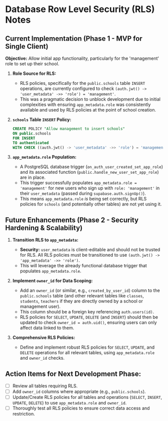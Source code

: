 # Database Row Level Security (RLS) Notes

## Current Implementation (Phase 1 - MVP for Single Client)

**Objective:** Allow initial app functionality, particularly for the 'management' role to set up their school.

1.  **Role Source for RLS:**
    *   RLS policies, specifically for the `public.schools` table `INSERT` operations, are currently configured to check `(auth.jwt() -> 'user_metadata' ->> 'role') = 'management'`.
    *   This was a pragmatic decision to unblock development due to initial complexities with ensuring `app_metadata.role` was consistently available and used by RLS policies at the point of school creation.

2.  **`schools` Table `INSERT` Policy:**
    ```sql
    CREATE POLICY "Allow management to insert schools" 
    ON public.schools 
    FOR INSERT 
    TO authenticated 
    WITH CHECK ((auth.jwt() -> 'user_metadata' ->> 'role') = 'management');
    ```

3.  **`app_metadata.role` Population:**
    *   A PostgreSQL database trigger (`on_auth_user_created_set_app_role`) and its associated function (`public.handle_new_user_set_app_role`) are in place.
    *   This trigger successfully populates `app_metadata.role = 'management'` for new users who sign up with `role: 'management'` in their `user_metadata` (passed during `supabase.auth.signUp()`).
    *   This means `app_metadata.role` *is* being set correctly, but RLS policies for `schools` (and potentially other tables) are not yet using it.

## Future Enhancements (Phase 2 - Security Hardening & Scalability)

1.  **Transition RLS to `app_metadata`:**
    *   **Security:** `user_metadata` is client-editable and should not be trusted for RLS. All RLS policies must be transitioned to use `(auth.jwt() -> 'app_metadata' ->> 'role')`.
    *   This will leverage the already functional database trigger that populates `app_metadata.role`.

2.  **Implement `owner_id` for Data Scoping:**
    *   Add an `owner_id` (or similar, e.g., `created_by_user_id`) column to the `public.schools` table (and other relevant tables like `classes`, `students`, `teachers` if they are directly owned by a school or management user).
    *   This column should be a foreign key referencing `auth.users(id)`.
    *   RLS policies for `SELECT`, `UPDATE`, `DELETE` (and `INSERT`) should then be updated to check `owner_id = auth.uid()`, ensuring users can only affect data linked to them.

3.  **Comprehensive RLS Policies:**
    *   Define and implement robust RLS policies for `SELECT`, `UPDATE`, and `DELETE` operations for all relevant tables, using `app_metadata.role` and `owner_id` checks.

## Action Items for Next Development Phase:

*   [ ] Review all tables requiring RLS.
*   [ ] Add `owner_id` columns where appropriate (e.g., `public.schools`).
*   [ ] Update/Create RLS policies for all tables and operations (`SELECT`, `INSERT`, `UPDATE`, `DELETE`) to use `app_metadata.role` and `owner_id`.
*   [ ] Thoroughly test all RLS policies to ensure correct data access and restriction.
